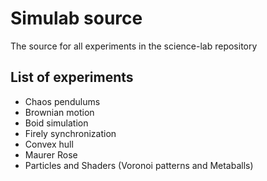 # Simulab source

The source for all experiments in the science-lab repository

## List of experiments

- Chaos pendulums
- Brownian motion
- Boid simulation
- Firely synchronization
- Convex hull
- Maurer Rose
- Particles and Shaders (Voronoi patterns and Metaballs)
